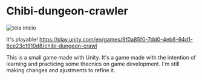 # Chibi-dungeon-crawler

![tela inicio](https://github.com/user-attachments/assets/5d50e7a1-1da2-4090-ac4d-76540a840d91)

It's playable!
https://play.unity.com/en/games/9f0a85f0-7dd0-4eb6-94d1-6ce23c1910d8/chibi-dungeon-crawl

This is a small game made with Unity. 
It's a game made with the intention of learning and practicing some thecnics on game development.
I'm still making changes and ajustments to refine it.
